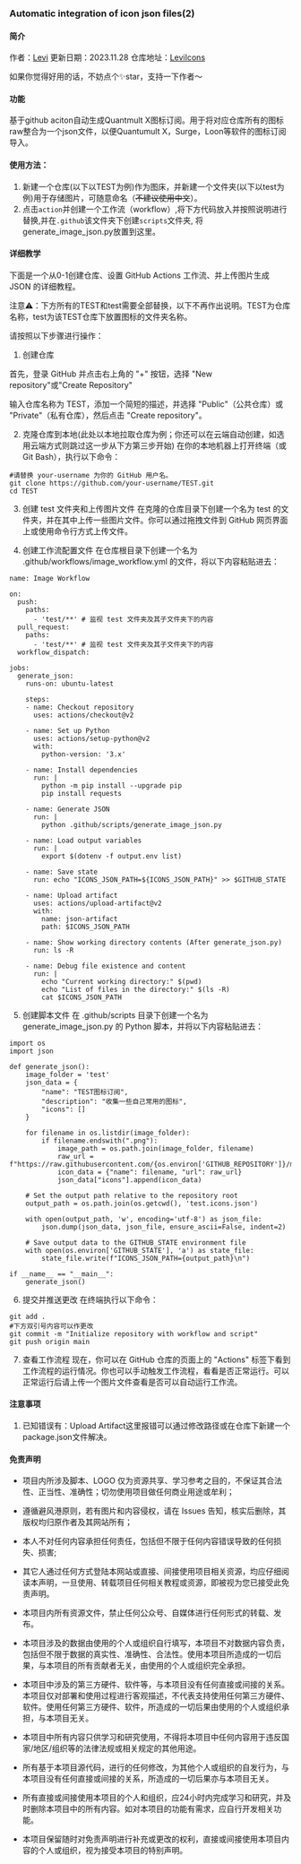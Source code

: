 ### Automatic integration of icon json files(2)

#### 简介
作者：[Levi](https://github.com/czy13724)
更新日期：2023.11.28
仓库地址：[LeviIcons](https://github.com/czy13724/LeviIcons)

如果你觉得好用的话，不妨点个✨star，支持一下作者～
#### 功能
基于github aciton自动生成Quantmult X图标订阅。用于将对应仓库所有的图标raw整合为一个json文件，以便Quantumult X，Surge，Loon等软件的图标订阅导入。
#### 使用方法：
1. 新建一个仓库(以下以TEST为例)作为图床，并新建一个文件夹(以下以test为例)用于存储图片，可随意命名（~~不建议使用中文~~）。   
2. 点击`action`并创建一个工作流（workflow）,将下方代码放入并按照说明进行替换,并在`.github`该文件夹下创建`scripts`文件夹, 将generate_image_json.py放置到这里。
#### 详细教学
下面是一个从0-1创建仓库、设置 GitHub Actions 工作流、并上传图片生成 JSON 的详细教程。

注意⚠️：下方所有的TEST和test需要全部替换，以下不再作出说明。TEST为仓库名称，test为该TEST仓库下放置图标的文件夹名称。

请按照以下步骤进行操作：

1. 创建仓库

首先，登录 GitHub 并点击右上角的 "+" 按钮，选择 "New repository"或"Create Repository"

输入仓库名称为 TEST，添加一个简短的描述，并选择 "Public"（公共仓库）或 "Private"（私有仓库），然后点击 "Create repository"。

2. 克隆仓库到本地(此处以本地拉取仓库为例；你还可以在云端自动创建，如选用云端方式则跳过这一步从下方第三步开始)
在你的本地机器上打开终端（或 Git Bash），执行以下命令：
```shell
#请替换 your-username 为你的 GitHub 用户名。
git clone https://github.com/your-username/TEST.git
cd TEST
```
3. 创建 test 文件夹和上传图片文件
在克隆的仓库目录下创建一个名为 test 的文件夹，并在其中上传一些图片文件。你可以通过拖拽文件到 GitHub 网页界面上或使用命令行方式上传文件。

4. 创建工作流配置文件
在仓库根目录下创建一个名为 .github/workflows/image_workflow.yml 的文件，将以下内容粘贴进去：
```shell
name: Image Workflow

on:
  push:
    paths:
      - 'test/**' # 监视 test 文件夹及其子文件夹下的内容
  pull_request:
    paths:
      - 'test/**' # 监视 test 文件夹及其子文件夹下的内容
  workflow_dispatch:

jobs:
  generate_json:
    runs-on: ubuntu-latest

    steps:
    - name: Checkout repository
      uses: actions/checkout@v2

    - name: Set up Python
      uses: actions/setup-python@v2
      with:
        python-version: '3.x'

    - name: Install dependencies
      run: |
        python -m pip install --upgrade pip
        pip install requests

    - name: Generate JSON
      run: |
        python .github/scripts/generate_image_json.py

    - name: Load output variables
      run: |
        export $(dotenv -f output.env list)

    - name: Save state
      run: echo "ICONS_JSON_PATH=${ICONS_JSON_PATH}" >> $GITHUB_STATE

    - name: Upload artifact
      uses: actions/upload-artifact@v2
      with:
        name: json-artifact
        path: $ICONS_JSON_PATH

    - name: Show working directory contents (After generate_json.py)
      run: ls -R

    - name: Debug file existence and content
      run: |
        echo "Current working directory:" $(pwd)
        echo "List of files in the directory:" $(ls -R)
        cat $ICONS_JSON_PATH

```
5. 创建脚本文件
在 .github/scripts 目录下创建一个名为 generate_image_json.py 的 Python 脚本，并将以下内容粘贴进去：
```shell
import os
import json

def generate_json():
    image_folder = 'test'
    json_data = {
        "name": "TEST图标订阅",
        "description": "收集一些自己常用的图标",
        "icons": []
    }

    for filename in os.listdir(image_folder):
        if filename.endswith(".png"):
            image_path = os.path.join(image_folder, filename)
            raw_url = f"https://raw.githubusercontent.com/{os.environ['GITHUB_REPOSITORY']}/main/{image_path}"
            icon_data = {"name": filename, "url": raw_url}
            json_data["icons"].append(icon_data)

    # Set the output path relative to the repository root
    output_path = os.path.join(os.getcwd(), 'test.icons.json')

    with open(output_path, 'w', encoding='utf-8') as json_file:
        json.dump(json_data, json_file, ensure_ascii=False, indent=2)

    # Save output data to the GITHUB_STATE environment file
    with open(os.environ['GITHUB_STATE'], 'a') as state_file:
        state_file.write(f"ICONS_JSON_PATH={output_path}\n")

if __name__ == "__main__":
    generate_json()

```
6. 提交并推送更改
在终端执行以下命令：
```shell
git add .
#下方双引号内容可以作更改
git commit -m "Initialize repository with workflow and script"
git push origin main
```
7. 查看工作流程
现在，你可以在 GitHub 仓库的页面上的 "Actions" 标签下看到工作流程的运行情况。你也可以手动触发工作流程，看看是否正常运行。可以正常运行后请上传一个图片文件查看是否可以自动运行工作流。

#### 注意事项
1. 已知错误有：Upload Artifact这里报错可以通过修改路径或在仓库下新建一个package.json文件解决。

#### 免责声明
* 项目内所涉及脚本、LOGO 仅为资源共享、学习参考之目的，不保证其合法性、正当性、准确性；切勿使用项目做任何商业用途或牟利；

* 遵循避风港原则，若有图片和内容侵权，请在 Issues 告知，核实后删除，其版权均归原作者及其网站所有；
* 本人不对任何内容承担任何责任，包括但不限于任何内容错误导致的任何损失、损害;
* 其它人通过任何方式登陆本网站或直接、间接使用项目相关资源，均应仔细阅读本声明，一旦使用、转载项目任何相关教程或资源，即被视为您已接受此免责声明。

* 本项目内所有资源文件，禁止任何公众号、自媒体进行任何形式的转载、发布。

* 本项目涉及的数据由使用的个人或组织自行填写，本项目不对数据内容负责，包括但不限于数据的真实性、准确性、合法性。使用本项目所造成的一切后果，与本项目的所有贡献者无关，由使用的个人或组织完全承担。

* 本项目中涉及的第三方硬件、软件等，与本项目没有任何直接或间接的关系。本项目仅对部署和使用过程进行客观描述，不代表支持使用任何第三方硬件、软件。使用任何第三方硬件、软件，所造成的一切后果由使用的个人或组织承担，与本项目无关。

* 本项目中所有内容只供学习和研究使用，不得将本项目中任何内容用于违反国家/地区/组织等的法律法规或相关规定的其他用途。

* 所有基于本项目源代码，进行的任何修改，为其他个人或组织的自发行为，与本项目没有任何直接或间接的关系，所造成的一切后果亦与本项目无关。

* 所有直接或间接使用本项目的个人和组织，应24小时内完成学习和研究，并及时删除本项目中的所有内容。如对本项目的功能有需求，应自行开发相关功能。

* 本项目保留随时对免责声明进行补充或更改的权利，直接或间接使用本项目内容的个人或组织，视为接受本项目的特别声明。
